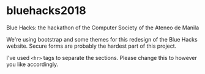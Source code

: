 # bluehacks2018
Blue Hacks: the hackathon of the Computer Society of the Ateneo de Manila

We're using bootstrap and some themes for this redesign of the Blue Hacks website. Secure forms are probably the hardest part of this project.

I've used `<hr>` tags to separate the sections. Please change this to however you like accordingly.
